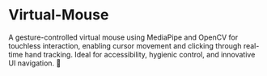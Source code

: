 # Virtual-Mouse
A gesture-controlled virtual mouse using MediaPipe and OpenCV for touchless interaction, enabling cursor movement and clicking through real-time hand tracking. Ideal for accessibility, hygienic control, and innovative UI navigation. 🚀
